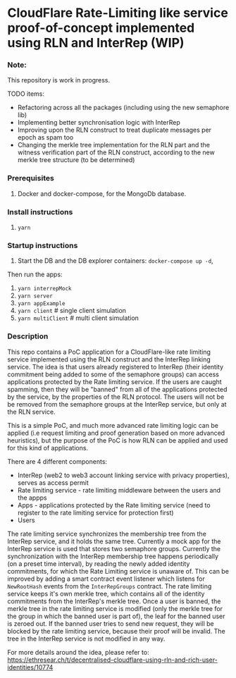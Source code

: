 # CloudFlare Rate-Limiting like service proof-of-concept implemented using RLN and InterRep (WIP)

### Note:

This repository is work in progress.

TODO items:

- Refactoring across all the packages (including using the new semaphore lib)
- Implementing better synchronisation logic with InterRep
- Improving upon the RLN construct to treat duplicate messages per epoch as spam too 
- Changing the merkle tree implementation for the RLN part and the witness verification part of the RLN construct, according to the new merkle tree structure (to be determined)

### Prerequisites

1. Docker and docker-compose, for the MongoDb database.

### Install instructions 

1. `yarn`

### Startup instructions

1. Start the DB and the DB explorer containers:
`docker-compose up -d`,

Then run the apps:

1. `yarn interrepMock`
2. `yarn server`
3. `yarn appExample`
4. `yarn client` # single client simulation
5. `yarn multiClient` # multi client simulation


### Description

This repo contains a PoC application for a CloudFlare-like rate limiting service implemented using the RLN construct and the InterRep linking service. The idea is that users already registered to InterRep (their identity commitment being added to some of the semaphore groups) can access applications protected by the Rate limiting service. If the users are caught spamming, then they will be "banned" from all of the applications protected by the service, by the properties of the RLN protocol. The users will not be be removed from the semaphore groups at the InterRep service, but only at the RLN service.

This is a simple PoC, and much more advanced rate limiting logic can be applied (i.e request limiting and proof generation based on more advanced heuristics), but the purpose of the PoC is how RLN can be applied and used for this kind of applications.

There are 4 different components:

- InterRep (web2 to web3 account linking service with privacy properties), serves as access permit
- Rate limiting service - rate limiting middleware between the users and the appps
- Apps - applications protected by the Rate limiting service (need to register to the rate limiting service for protection first)
- Users

The rate limiting service synchronizes the membership tree from the InterRep service, and it holds the same tree. Currently a mock app for the InterRep service is used that stores two semaphore groups. Currently the synchronization with the InterRep membership tree happens periodically (on a preset time interval), by reading the newly added identity commitments, for which the Rate Limiting service is unaware of. This can be improved by adding a smart contract event listener which listens for `NewRootHash` events from the `InterRepGroups` contract.
The rate limiting service keeps it's own merkle tree, which contains all of the identity commitments from the InterRep's merkle tree. Once a user is banned, the merkle tree in the rate limiting service is modified (only the merkle tree for the group in which the banned user is part of), the leaf for the banned user is zeroed out. If the banned user tries to send new request, they will be blocked by the rate limiting service, because their proof will be invalid. The tree in the InterRep service is not modified in any way.


For more details around the idea, please refer to: https://ethresear.ch/t/decentralised-cloudflare-using-rln-and-rich-user-identities/10774